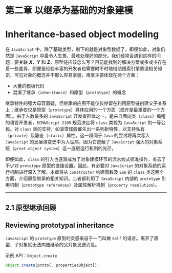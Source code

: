 # 第二章 以继承为基础的对象建模

# Inheritance-based object modeling



在 `JavaScript` 中，除了基础类型，剩下的就是对象型数据了。即便如此，对象仍然是 `JavaScript` 中最令人生畏、最难处理好的部分。我们经常会遇到这样的问题：要关联 ***X***，***Y*** 和 ***Z***，原型链应该怎么写？目前能找到的解决方案或多或少存在着一些差异，即便是经验丰富的开发者也需要时不时地借助搜索引擎重温相关知识，可见对象的概念并不那么容易掌握，难度主要体现在两个方面：

- 大量的模板代码
- 混淆了继承（`inheritance`）和原型（`prototype`）的概念

继承特性的强大毋容置疑，但继承的应用不能仅仅停留在利用原型链创建父子关系上；继承仅仅是原型（`prototype`）具体应用的一个方面（或许是最重要的一个方面）。由于人数最多的 `JavaScript` 开发者群体之一，是来自面向类（`class`）编程的语言开发者，`ECMAScript 2105` 规范决定将 `class` 类视为 `JavaScript` 的一等公民。对 `class` 类的支持，如滚雪球般催生出一系列新特性，以支持私有（`private`）及静态（`static`）属性。这一趋同于 `Java` 的尝试将再次写入 `JavaScript` 的发展演变史中为人诟病，因为它遮蔽了 `JavaScript` 强大的对象系统（`great object system`）这一底层运行机制的光芒。

即便如此，`class` 的引入也逐渐成为了对象建模环节的流水线式标准操作，省去了不少对 `prototype` 原型的直接设置。因此，有必要对 `JavaScript` 的对象系统的运行机制进行深入了解。本章将从 `constructor` 构建函数及 `ES6` 的 `class` 类这两个方面，介绍原型继承的相关知识。二者都利用了 `JavaScript` 内部的 `prototype` 引用机制（`prototype references`）及属性解析机制（`property resolution`）。



---

## 2.1 原型继承回顾

## Reviewing prototypal inheritance

`JavaScript` 的 `prototype` 原型的灵感来自于一门叫做 `Self` 的语言。离开了原型，子对象就无法向被继承的父对象发送消息。

示例 API：`Object.create`

```js
Object.create(proto[, propertiesObject]);
```

